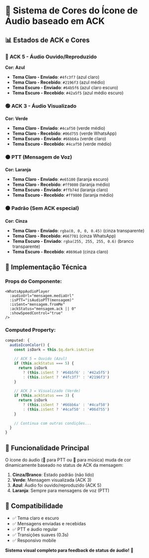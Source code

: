 # 🎨 Sistema de Cores do Ícone de Áudio baseado em ACK

## 📊 Estados de ACK e Cores

### 🔵 **ACK 5 - Áudio Ouvido/Reproduzido**

**Cor: Azul**

- **Tema Claro - Enviado**: `#4fc3f7` (azul claro)
- **Tema Claro - Recebido**: `#2196f3` (azul médio)
- **Tema Escuro - Enviado**: `#64b5f6` (azul claro escuro)
- **Tema Escuro - Recebido**: `#42a5f5` (azul médio escuro)

### 🟢 **ACK 3 - Áudio Visualizado**

**Cor: Verde**

- **Tema Claro - Enviado**: `#4caf50` (verde médio)
- **Tema Claro - Recebido**: `#06d755` (verde WhatsApp)
- **Tema Escuro - Enviado**: `#66bb6a` (verde claro)
- **Tema Escuro - Recebido**: `#4caf50` (verde médio)

### 🟠 **PTT (Mensagem de Voz)**

**Cor: Laranja**

- **Tema Claro - Enviado**: `#e65100` (laranja escuro)
- **Tema Claro - Recebido**: `#ff9800` (laranja médio)
- **Tema Escuro - Enviado**: `#ffb74d` (laranja claro)
- **Tema Escuro - Recebido**: `#ff9800` (laranja médio)

### ⚫ **Padrão (Sem ACK especial)**

**Cor: Cinza**

- **Tema Claro - Enviado**: `rgba(0, 0, 0, 0.45)` (cinza transparente)
- **Tema Claro - Recebido**: `#667781` (cinza WhatsApp)
- **Tema Escuro - Enviado**: `rgba(255, 255, 255, 0.6)` (branco transparente)
- **Tema Escuro - Recebido**: `#8696a0` (cinza claro)

## 🔧 **Implementação Técnica**

### **Props do Componente:**

```vue
<WhatsAppAudioPlayer
  :audioUrl="mensagem.mediaUrl"
  :isPTT="isAudioPTT(mensagem)"
  :isSent="mensagem.fromMe"
  :ackStatus="mensagem.ack || 0"
  :showSpeedControl="true"
/>
```

### **Computed Property:**

```javascript
computed: {
  audioIconColor() {
    const isDark = this.$q.dark.isActive
    
    // ACK 5 = Ouvido (Azul)
    if (this.ackStatus === 5) {
      return isDark 
        ? (this.isSent ? '#64b5f6' : '#42a5f5')
        : (this.isSent ? '#4fc3f7' : '#2196f3')
    }
    
    // ACK 3 = Visualizado (Verde)
    if (this.ackStatus === 3) {
      return isDark
        ? (this.isSent ? '#66bb6a' : '#4caf50') 
        : (this.isSent ? '#4caf50' : '#06d755')
    }
    
    // Continua com outras condições...
  }
}
```

## 🎯 **Funcionalidade Principal**

O ícone do áudio (🎤 para PTT ou 🎵 para música) muda de cor dinamicamente baseado no status de ACK da mensagem:

1. **Cinza/Branco**: Estado padrão (não lido)
2. **Verde**: Mensagem visualizada (ACK 3)  
3. **Azul**: Áudio foi ouvido/reproduzido (ACK 5)
4. **Laranja**: Sempre para mensagens de voz (PTT)

## 📱 **Compatibilidade**

- ✅ Tema claro e escuro
- ✅ Mensagens enviadas e recebidas  
- ✅ PTT e áudio regular
- ✅ Transições suaves (0.3s)
- ✅ Responsivo mobile

**Sistema visual completo para feedback de status de áudio!** 🎉
